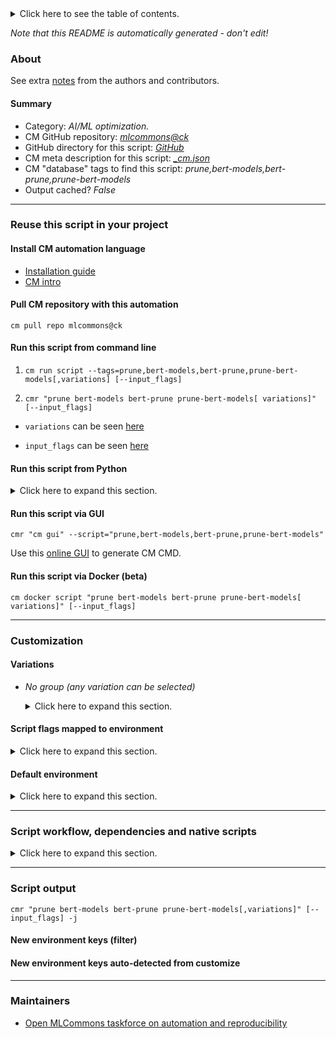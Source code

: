 <details>
<summary>Click here to see the table of contents.</summary>

* [About](#about)
* [Summary](#summary)
* [Reuse this script in your project](#reuse-this-script-in-your-project)
  * [ Install CM automation language](#install-cm-automation-language)
  * [ Check CM script flags](#check-cm-script-flags)
  * [ Run this script from command line](#run-this-script-from-command-line)
  * [ Run this script from Python](#run-this-script-from-python)
  * [ Run this script via GUI](#run-this-script-via-gui)
  * [ Run this script via Docker (beta)](#run-this-script-via-docker-(beta))
* [Customization](#customization)
  * [ Variations](#variations)
  * [ Script flags mapped to environment](#script-flags-mapped-to-environment)
  * [ Default environment](#default-environment)
* [Script workflow, dependencies and native scripts](#script-workflow-dependencies-and-native-scripts)
* [Script output](#script-output)
* [New environment keys (filter)](#new-environment-keys-(filter))
* [New environment keys auto-detected from customize](#new-environment-keys-auto-detected-from-customize)
* [Maintainers](#maintainers)

</details>

*Note that this README is automatically generated - don't edit!*

### About


See extra [notes](README-extra.md) from the authors and contributors.

#### Summary

* Category: *AI/ML optimization.*
* CM GitHub repository: *[mlcommons@ck](https://github.com/mlcommons/ck/tree/master/cm-mlops)*
* GitHub directory for this script: *[GitHub](https://github.com/mlcommons/ck/tree/master/cm-mlops/script/prune-bert-models)*
* CM meta description for this script: *[_cm.json](_cm.json)*
* CM "database" tags to find this script: *prune,bert-models,bert-prune,prune-bert-models*
* Output cached? *False*
___
### Reuse this script in your project

#### Install CM automation language

* [Installation guide](https://github.com/mlcommons/ck/blob/master/docs/installation.md)
* [CM intro](https://doi.org/10.5281/zenodo.8105339)

#### Pull CM repository with this automation

```cm pull repo mlcommons@ck```


#### Run this script from command line

1. `cm run script --tags=prune,bert-models,bert-prune,prune-bert-models[,variations] [--input_flags]`

2. `cmr "prune bert-models bert-prune prune-bert-models[ variations]" [--input_flags]`

* `variations` can be seen [here](#variations)

* `input_flags` can be seen [here](#script-flags-mapped-to-environment)

#### Run this script from Python

<details>
<summary>Click here to expand this section.</summary>

```python

import cmind

r = cmind.access({'action':'run'
                  'automation':'script',
                  'tags':'prune,bert-models,bert-prune,prune-bert-models'
                  'out':'con',
                  ...
                  (other input keys for this script)
                  ...
                 })

if r['return']>0:
    print (r['error'])

```

</details>


#### Run this script via GUI

```cmr "cm gui" --script="prune,bert-models,bert-prune,prune-bert-models"```

Use this [online GUI](https://cKnowledge.org/cm-gui/?tags=prune,bert-models,bert-prune,prune-bert-models) to generate CM CMD.

#### Run this script via Docker (beta)

`cm docker script "prune bert-models bert-prune prune-bert-models[ variations]" [--input_flags]`

___
### Customization


#### Variations

  * *No group (any variation can be selected)*
    <details>
    <summary>Click here to expand this section.</summary>

    * `_model.#`
      - Environment variables:
        - *CM_BERT_PRUNE_MODEL_NAME*: `#`
        - *CM_MODEL_ZOO_STUB*: `#`
      - Workflow:
    * `_path.#`
      - Environment variables:
        - *CM_BERT_PRUNE_CKPT_PATH*: `#`
      - Workflow:
    * `_task.#`
      - Environment variables:
        - *CM_BERT_PRUNE_TASK*: `#`
      - Workflow:

    </details>


#### Script flags mapped to environment
<details>
<summary>Click here to expand this section.</summary>

* `--constraint=value`  &rarr;  `CM_BERT_PRUNE_CONSTRAINT=value`
* `--output_dir=value`  &rarr;  `CM_BERT_PRUNE_OUTPUT_DIR=value`

**Above CLI flags can be used in the Python CM API as follows:**

```python
r=cm.access({... , "constraint":...}
```

</details>

#### Default environment

<details>
<summary>Click here to expand this section.</summary>

These keys can be updated via `--env.KEY=VALUE` or `env` dictionary in `@input.json` or using script flags.

* CM_BERT_PRUNE_TASK: `squad`
* CM_BERT_PRUNE_MODEL_NAME: `bert-large-uncased`
* CM_MODEL_ZOO_STUB: `bert-large-uncased`
* CM_BERT_PRUNE_CONSTRAINT: `0.5`

</details>

___
### Script workflow, dependencies and native scripts

<details>
<summary>Click here to expand this section.</summary>

  1. ***Read "deps" on other CM scripts from [meta](https://github.com/mlcommons/ck/tree/master/cm-mlops/script/prune-bert-models/_cm.json)***
     * get,python3
       - CM script: [get-python3](https://github.com/mlcommons/ck/tree/master/cm-mlops/script/get-python3)
     * get,generic-python-lib,_numpy
       - CM script: [get-generic-python-lib](https://github.com/mlcommons/ck/tree/master/cm-mlops/script/get-generic-python-lib)
     * get,generic-python-lib,_scipy
       - CM script: [get-generic-python-lib](https://github.com/mlcommons/ck/tree/master/cm-mlops/script/get-generic-python-lib)
     * get,generic-python-lib,_cupy
       - CM script: [get-generic-python-lib](https://github.com/mlcommons/ck/tree/master/cm-mlops/script/get-generic-python-lib)
     * get,generic-python-lib,_tqdm
       - CM script: [get-generic-python-lib](https://github.com/mlcommons/ck/tree/master/cm-mlops/script/get-generic-python-lib)
     * get,generic-python-lib,_torch_cuda
       - CM script: [get-generic-python-lib](https://github.com/mlcommons/ck/tree/master/cm-mlops/script/get-generic-python-lib)
     * get,generic-python-lib,_datasets
       - CM script: [get-generic-python-lib](https://github.com/mlcommons/ck/tree/master/cm-mlops/script/get-generic-python-lib)
     * get,generic-python-lib,_transformers
       - CM script: [get-generic-python-lib](https://github.com/mlcommons/ck/tree/master/cm-mlops/script/get-generic-python-lib)
     * get,generic-python-lib,_scikit-learn
       - CM script: [get-generic-python-lib](https://github.com/mlcommons/ck/tree/master/cm-mlops/script/get-generic-python-lib)
     * get,git,repo,_repo.https://github.com/cknowledge/retraining-free-pruning
       - CM script: [get-git-repo](https://github.com/mlcommons/ck/tree/master/cm-mlops/script/get-git-repo)
     * get,ml-model,model,zoo,model-zoo,huggingface,_prune
       * CM names: `--adr.['get-model']...`
       - CM script: [get-ml-model-huggingface-zoo](https://github.com/mlcommons/ck/tree/master/cm-mlops/script/get-ml-model-huggingface-zoo)
  1. ***Run "preprocess" function from [customize.py](https://github.com/mlcommons/ck/tree/master/cm-mlops/script/prune-bert-models/customize.py)***
  1. Read "prehook_deps" on other CM scripts from [meta](https://github.com/mlcommons/ck/tree/master/cm-mlops/script/prune-bert-models/_cm.json)
  1. ***Run native script if exists***
     * [run.sh](https://github.com/mlcommons/ck/tree/master/cm-mlops/script/prune-bert-models/run.sh)
  1. Read "posthook_deps" on other CM scripts from [meta](https://github.com/mlcommons/ck/tree/master/cm-mlops/script/prune-bert-models/_cm.json)
  1. ***Run "postrocess" function from [customize.py](https://github.com/mlcommons/ck/tree/master/cm-mlops/script/prune-bert-models/customize.py)***
  1. Read "post_deps" on other CM scripts from [meta](https://github.com/mlcommons/ck/tree/master/cm-mlops/script/prune-bert-models/_cm.json)
</details>

___
### Script output
`cmr "prune bert-models bert-prune prune-bert-models[,variations]" [--input_flags] -j`
#### New environment keys (filter)

#### New environment keys auto-detected from customize

___
### Maintainers

* [Open MLCommons taskforce on automation and reproducibility](https://github.com/mlcommons/ck/blob/master/docs/taskforce.md)